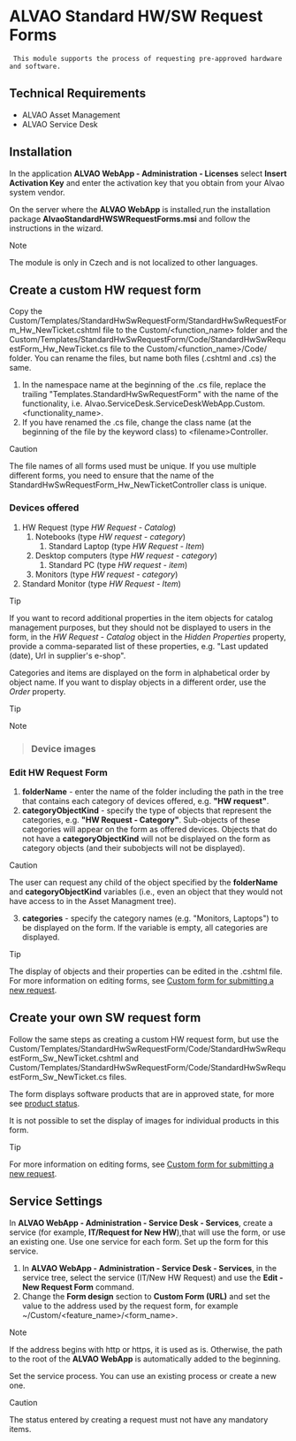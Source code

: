 # ALVAO Standard HW/SW Request Forms
     This module supports the process of requesting pre-approved hardware and software.     
## Technical Requirements
     
- ALVAO Asset Management
- ALVAO Service Desk

## Installation
     
In the application **ALVAO WebApp - Administration - Licenses** select **Insert Activation Key** and enter the activation key that you obtain from your Alvao system vendor.
     
On the server where the **ALVAO WebApp** is installed,run the installation package **AlvaoStandardHWSWRequestForms.msi**         and follow the instructions in the wizard.

> [!NOTE]
> The module is only in Czech and is not localized to other languages.

## Create a custom HW request form
     
Copy the Custom/Templates/StandardHwSwRequestForm/StandardHwSwRequestForm\_Hw\_NewTicket.cshtml file to the Custom/&lt;function\_name&gt; folder and the Custom/Templates/StandardHwSwRequestForm/Code/StandardHwSwRequestForm\_Hw\_NewTicket.cs file to the Custom/&lt;function\_name&gt;/Code/ folder. You can rename the files, but name both files (.cshtml and .cs) the same.

1. In the namespace name at the beginning of the .cs file, replace the trailing "Templates.StandardHwSwRequestForm" with the name of the functionality, i.e. Alvao.ServiceDesk.ServiceDeskWebApp.Custom.&lt;functionality\_name&gt;.
2. If you have renamed the .cs file, change the class name (at the beginning of the file by the keyword class) to &lt;filename&gt;Controller.

> [!CAUTION]
> The file names of all forms used must be unique. If you use multiple different forms, you need to ensure that the name of the StandardHwSwRequestForm\_Hw\_NewTicketController class is unique.

### Devices offered

1. HW Request (type *HW Request - Catalog*)
    1. Notebooks (type *HW request - category*)
        1. Standard Laptop (type *HW Request - Item*)
    2. Desktop computers (type *HW request - category*)
        1. Standard PC (type *HW request - item*)
    3. Monitors (type *HW request - category*)
2. Standard Monitor (type *HW Request - Item*)

> [!TIP]
> If you want to record additional properties in the item objects for catalog management purposes, but they should not be displayed to users in the form, in the *HW Request - Catalog* object in the *Hidden Properties* property, provide a comma-separated list of these properties, e.g. "Last updated (date), Url in supplier's e-shop".

Categories and items are displayed on the form in alphabetical order by object name. If you want to display objects in a different order, use the *Order* property.

> [!TIP]
> > [!NOTE]

> ### Device images

      
### Edit HW Request Form

1. **folderName** - enter the name of the folder including the path in the tree that contains each category of devices offered, e.g. **"HW request"**.
2. **categoryObjectKind** - specify the type of objects that represent the categories, e.g. **"HW Request - Category"**. Sub-objects of these categories will appear on the form as offered devices. Objects that do not have a **categoryObjectKind** will not be displayed on the form as category objects (and their subobjects will not be displayed).

> [!CAUTION]
> The user can request any child of the object specified by the **folderName** and **categoryObjectKind** variables (i.e., even an object that they would not have access to in the Asset Managment tree).

3. **categories**
        - specify the category names (e.g. "Monitors, Laptops") to be displayed on the form. If the variable is empty, all categories are displayed.

> [!TIP]
> The display of objects and their properties can be edited in the .cshtml file. For more information on editing forms, see [Custom form for submitting a new request](../modules/alvao-sd-custom-apps/custom-form-template).

## Create your own SW request form
     
Follow the same steps as creating a custom HW request form, but use the Custom/Templates/StandardHwSwRequestForm/Code/StandardHwSwRequestForm\_Sw\_NewTicket.cshtml and Custom/Templates/StandardHwSwRequestForm/Code/StandardHwSwRequestForm\_Sw\_NewTicket.cs files.
     
The form displays software products that are in approved state, for more see [product status](../alvao-asset-management/software-management/product-state).
     
It is not possible to set the display of images for individual products in this form.

> [!TIP]
> For more information on editing forms, see [Custom form for submitting a new request](../modules/alvao-sd-custom-apps/custom-form-template).

## Service Settings
     
In **ALVAO WebApp - Administration - Service Desk - Services**, create a service (for example, **IT/Request for New HW**),that will use the form, or use an existing one. Use one service for each form. Set up the form for this service.

1. In **ALVAO WebApp - Administration - Service Desk - Services**, in the service tree, select the service (IT/New HW Request) and use the **Edit - New Request Form** command.
2. Change the **Form design** section to **Custom Form (URL)** and set the value to the address used by the request form, for example ~/Custom/&lt;feature\_name&gt;/&lt;form\_name&gt;.

> [!NOTE]
> If the address begins with http or https, it is used as is. Otherwise, the path to the root of the **ALVAO WebApp** is automatically added to the beginning.

Set the service process. You can use an existing process or create a new one.

> [!CAUTION]
> The status entered by creating a request must not have any mandatory items.
